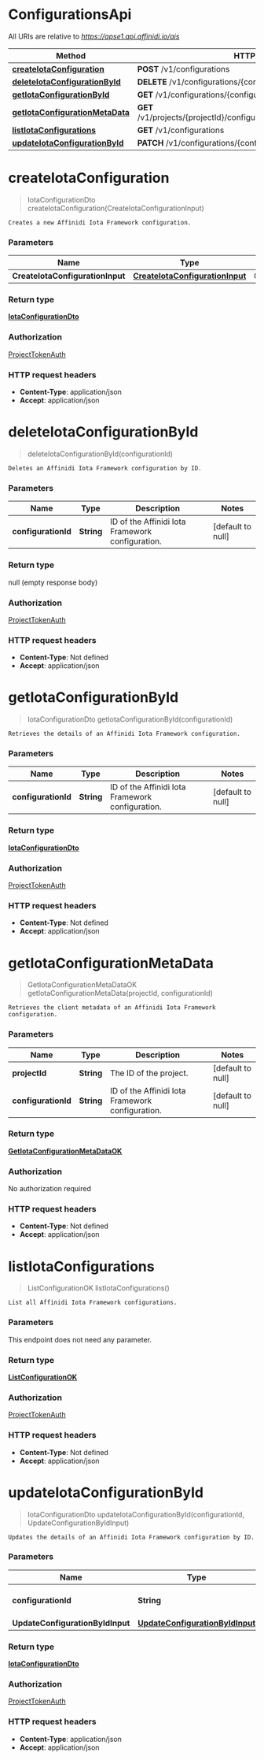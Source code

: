# ConfigurationsApi

All URIs are relative to *https://apse1.api.affinidi.io/ais*

| Method                                                                                | HTTP request                                                               | Description |
| ------------------------------------------------------------------------------------- | -------------------------------------------------------------------------- | ----------- |
| [**createIotaConfiguration**](ConfigurationsApi.md#createIotaConfiguration)           | **POST** /v1/configurations                                                |             |
| [**deleteIotaConfigurationById**](ConfigurationsApi.md#deleteIotaConfigurationById)   | **DELETE** /v1/configurations/{configurationId}                            |             |
| [**getIotaConfigurationById**](ConfigurationsApi.md#getIotaConfigurationById)         | **GET** /v1/configurations/{configurationId}                               |             |
| [**getIotaConfigurationMetaData**](ConfigurationsApi.md#getIotaConfigurationMetaData) | **GET** /v1/projects/{projectId}/configurations/{configurationId}/metadata |             |
| [**listIotaConfigurations**](ConfigurationsApi.md#listIotaConfigurations)             | **GET** /v1/configurations                                                 |             |
| [**updateIotaConfigurationById**](ConfigurationsApi.md#updateIotaConfigurationById)   | **PATCH** /v1/configurations/{configurationId}                             |             |

<a name="createIotaConfiguration"></a>

# **createIotaConfiguration**

> IotaConfigurationDto createIotaConfiguration(CreateIotaConfigurationInput)

    Creates a new Affinidi Iota Framework configuration.

### Parameters

| Name                             | Type                                                                          | Description         | Notes |
| -------------------------------- | ----------------------------------------------------------------------------- | ------------------- | ----- |
| **CreateIotaConfigurationInput** | [**CreateIotaConfigurationInput**](../Models/CreateIotaConfigurationInput.md) | CreateConfiguration |       |

### Return type

[**IotaConfigurationDto**](../Models/IotaConfigurationDto.md)

### Authorization

[ProjectTokenAuth](../README.md#ProjectTokenAuth)

### HTTP request headers

- **Content-Type**: application/json
- **Accept**: application/json

<a name="deleteIotaConfigurationById"></a>

# **deleteIotaConfigurationById**

> deleteIotaConfigurationById(configurationId)

    Deletes an Affinidi Iota Framework configuration by ID.

### Parameters

| Name                | Type       | Description                                      | Notes             |
| ------------------- | ---------- | ------------------------------------------------ | ----------------- |
| **configurationId** | **String** | ID of the Affinidi Iota Framework configuration. | [default to null] |

### Return type

null (empty response body)

### Authorization

[ProjectTokenAuth](../README.md#ProjectTokenAuth)

### HTTP request headers

- **Content-Type**: Not defined
- **Accept**: application/json

<a name="getIotaConfigurationById"></a>

# **getIotaConfigurationById**

> IotaConfigurationDto getIotaConfigurationById(configurationId)

    Retrieves the details of an Affinidi Iota Framework configuration.

### Parameters

| Name                | Type       | Description                                      | Notes             |
| ------------------- | ---------- | ------------------------------------------------ | ----------------- |
| **configurationId** | **String** | ID of the Affinidi Iota Framework configuration. | [default to null] |

### Return type

[**IotaConfigurationDto**](../Models/IotaConfigurationDto.md)

### Authorization

[ProjectTokenAuth](../README.md#ProjectTokenAuth)

### HTTP request headers

- **Content-Type**: Not defined
- **Accept**: application/json

<a name="getIotaConfigurationMetaData"></a>

# **getIotaConfigurationMetaData**

> GetIotaConfigurationMetaDataOK getIotaConfigurationMetaData(projectId, configurationId)

    Retrieves the client metadata of an Affinidi Iota Framework configuration.

### Parameters

| Name                | Type       | Description                                      | Notes             |
| ------------------- | ---------- | ------------------------------------------------ | ----------------- |
| **projectId**       | **String** | The ID of the project.                           | [default to null] |
| **configurationId** | **String** | ID of the Affinidi Iota Framework configuration. | [default to null] |

### Return type

[**GetIotaConfigurationMetaDataOK**](../Models/GetIotaConfigurationMetaDataOK.md)

### Authorization

No authorization required

### HTTP request headers

- **Content-Type**: Not defined
- **Accept**: application/json

<a name="listIotaConfigurations"></a>

# **listIotaConfigurations**

> ListConfigurationOK listIotaConfigurations()

    List all Affinidi Iota Framework configurations.

### Parameters

This endpoint does not need any parameter.

### Return type

[**ListConfigurationOK**](../Models/ListConfigurationOK.md)

### Authorization

[ProjectTokenAuth](../README.md#ProjectTokenAuth)

### HTTP request headers

- **Content-Type**: Not defined
- **Accept**: application/json

<a name="updateIotaConfigurationById"></a>

# **updateIotaConfigurationById**

> IotaConfigurationDto updateIotaConfigurationById(configurationId, UpdateConfigurationByIdInput)

    Updates the details of an Affinidi Iota Framework configuration by ID.

### Parameters

| Name                             | Type                                                                          | Description                                      | Notes             |
| -------------------------------- | ----------------------------------------------------------------------------- | ------------------------------------------------ | ----------------- |
| **configurationId**              | **String**                                                                    | ID of the Affinidi Iota Framework configuration. | [default to null] |
| **UpdateConfigurationByIdInput** | [**UpdateConfigurationByIdInput**](../Models/UpdateConfigurationByIdInput.md) | UpdateConfigurationById                          |                   |

### Return type

[**IotaConfigurationDto**](../Models/IotaConfigurationDto.md)

### Authorization

[ProjectTokenAuth](../README.md#ProjectTokenAuth)

### HTTP request headers

- **Content-Type**: application/json
- **Accept**: application/json
